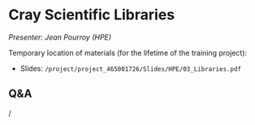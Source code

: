 # Cray Scientific Libraries

*Presenter: Jean Pourroy (HPE)*

<!--
Course materials will be provided during and after the course.
-->

Temporary location of materials (for the lifetime of the training project):

-   Slides: `/project/project_465001726/Slides/HPE/03_Libraries.pdf`

<!--
Archived materials on LUMI:

-   Slides: `/appl/local/training/2p3day-20250303/files/LUMI-2p3day-20250303-1_07_Cray_Scientific_Libraries.pdf`

-   Recording: `/appl/local/training/2p3day-20250303/recordings/1_07_Cray_Scientific_Libraries.mp4`

These materials can only be distributed to actual users of LUMI (active user account).
-->


## Q&A

/
